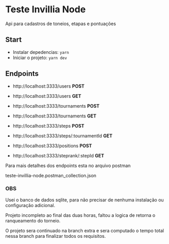 # Teste Invillia Node

Api para cadastros de toneios, etapas e pontuações

## Start

- Instalar depedencias: `yarn`
- Iniciar o projeto: `yarn dev`

## Endpoints

- http://localhost:3333/users **POST**
- http://localhost:3333/users **GET**

- http://localhost:3333/tournaments **POST**
- http://localhost:3333/tournaments **GET**

- http://localhost:3333/steps **POST**
- http://localhost:3333/steps/:tournamentId **GET**

- http://localhost:3333/positions **POST**

- http://localhost:3333/steprank/:stepId **GET**

Para mais detalhes dos endpoints esta no arquivo postman

teste-invillia-node.postman_collection.json

### OBS

Usei o banco de dados sqlite, para não precisar de nenhuma instalação ou configuração adicional.

Projeto incompleto ao final das duas horas, faltou a logica de retorna o ranqueamento do torneio.

O projeto sera continuado na branch extra e sera computado o tempo total nessa branch para finalizar todos os requisitos.
